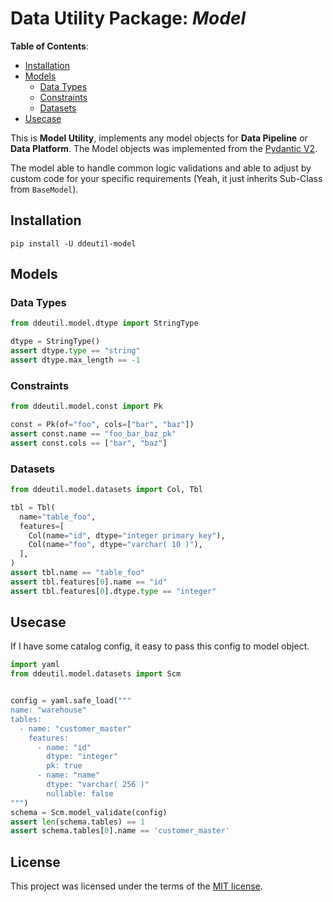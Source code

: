 # Data Utility Package: *Model*

**Table of Contents**:

- [Installation](#installation)
- [Models](#models)
  - [Data Types](#data-types)
  - [Constraints](#constraints)
  - [Datasets](#datasets)
- [Usecase](#usecase)

This is **Model Utility**, implements any model objects for **Data Pipeline**
or **Data Platform**. The Model objects was implemented from the [Pydantic V2](https://docs.pydantic.dev/latest/).

The model able to handle common logic validations and able to adjust by custom code
for your specific requirements (Yeah, it just inherits Sub-Class from `BaseModel`).

## Installation

```shell
pip install -U ddeutil-model
```

## Models

### Data Types

```python
from ddeutil.model.dtype import StringType

dtype = StringType()
assert dtype.type == "string"
assert dtype.max_length == -1
```

### Constraints

```python
from ddeutil.model.const import Pk

const = Pk(of="foo", cols=["bar", "baz"])
assert const.name == "foo_bar_baz_pk"
assert const.cols == ["bar", "baz"]
```

### Datasets

```python
from ddeutil.model.datasets import Col, Tbl

tbl = Tbl(
  name="table_foo",
  features=[
    Col(name="id", dtype="integer primary key"),
    Col(name="foo", dtype="varchar( 10 )"),
  ],
)
assert tbl.name == "table_foo"
assert tbl.features[0].name == "id"
assert tbl.features[0].dtype.type == "integer"
```

## Usecase

If I have some catalog config, it easy to pass this config to model object.

```python
import yaml
from ddeutil.model.datasets import Scm


config = yaml.safe_load("""
name: "warehouse"
tables:
  - name: "customer_master"
    features:
      - name: "id"
        dtype: "integer"
        pk: true
      - name: "name"
        dtype: "varchar( 256 )"
        nullable: false
""")
schema = Scm.model_validate(config)
assert len(schema.tables) == 1
assert schema.tables[0].name == 'customer_master'
```

## License

This project was licensed under the terms of the [MIT license](LICENSE).
